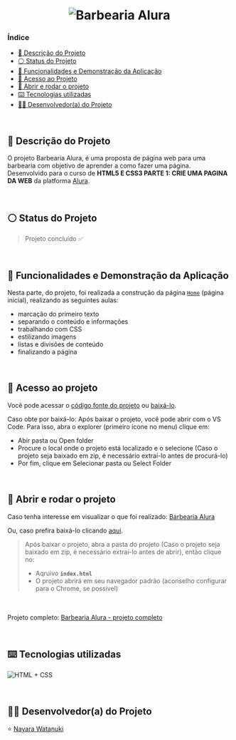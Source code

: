<h1 align="center">
  <img alt="Barbearia Alura" src="https://raw.githubusercontent.com/nayarawatanuki/html5-css3-part1__page/main/img/README.md/Barbearia%20Alura%20-slide.png#vitrinedev"/>
</h1>

### Índice

* [:pencil: Descrição do Projeto](#pencil-descrição-do-projeto)
* [:white_circle: Status do Projeto](#white_circle-status-do-projeto)
* [:hammer: Funcionalidades e Demonstração da Aplicação](#hammer-funcionalidades-e-demonstração-da-aplicação)
* [:open_file_folder: Acesso ao Projeto](#open_file_folder-acesso-ao-projeto)
* [:rocket: Abrir e rodar o projeto](#rocket-abrir-e-rodar-o-projeto)
* [:keyboard: Tecnologias utilizadas](#keyboard-tecnologias-utilizadas)
* [:woman_technologist: Desenvolvedor(a) do Projeto](#woman_technologist-desenvolvedora-do-projeto)

</br>

## :pencil: Descrição do Projeto
O projeto Barbearia Alura, é uma proposta de página web para uma barbearia com objetivo de aprender a como fazer uma página. Desenvolvido para o curso de **HTML5 E CSS3 PARTE 1: CRIE UMA PAGINA DA WEB** da platforma [Alura](https://www.alura.com.br/). 

</br>

## :white_circle: Status do Projeto
> Projeto concluído :white_check_mark:

</br>

## :hammer: Funcionalidades e Demonstração da Aplicação
Nesta parte, do projeto, foi realizada a construção da página [`Home`](https://nayarawatanuki.github.io/html5-css3-part1__page/) (página inicial), realizando as seguintes aulas: 
- marcação do primeiro texto
- separando o conteúdo e informações
- trabalhando com CSS
- estilizando imagens
- listas e divisões de conteúdo
- finalizando a página

</br>

## :open_file_folder: Acesso ao projeto
Você pode acessar o [código fonte do projeto](https://github.com/nayarawatanuki/html5-css3-part1__page) ou [baixá-lo](https://github.com/nayarawatanuki/html5-css3-part1__page/archive/refs/heads/main.zip).

Caso obte por baixá-lo: 
Após baixar o projeto, você pode abrir com o VS Code. Para isso, abra o explorer (primeiro icone no menu) clique em:
- Abir pasta ou Open folder
- Procure o local onde o projeto está localizado e o selecione (Caso o projeto seja baixado em zip, é necessário extraí-lo antes de procurá-lo)
- Por fim, clique em Selecionar pasta ou Select Folder

</br>

## :rocket: Abrir e rodar o projeto
Caso tenha interesse em visualizar o que foi realizado: [Barbearia Alura](https://nayarawatanuki.github.io/html5-css3-part1__page/) 

Ou, caso prefira baixá-lo clicando [aqui](https://github.com/nayarawatanuki/html5-css3-part1__page/archive/refs/heads/main.zip).

> Após baixar o projeto, abra a pasta do projeto (Caso o projeto seja baixado em zip, é necessário extraí-lo antes de abrir), então clique no:
> - Aqruivo **``index.html``**
> - O projeto abrirá em seu navegador padrão (aconselho configurar para o Chrome, se possível)

</br></br>
Projeto completo: [Barbearia Alura - projeto completo](https://nayarawatanuki.github.io/html5-css3-part4__page/)

</br>

## :keyboard: Tecnologias utilizadas
![HTML + CSS](https://raw.githubusercontent.com/nayarawatanuki/html5-css3-part1__page/main/img/README.md/html-css.PNG)</br>

</br>

## :woman_technologist: Desenvolvedor(a) do Projeto
:star: [Nayara Watanuki](https://github.com/nayarawatanuki)
